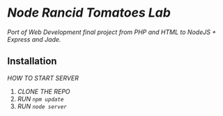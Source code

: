 # _Node Rancid Tomatoes Lab_

_Port of Web Development final project from PHP and HTML to NodeJS + Express and Jade._

## Installation

_HOW TO START SERVER_ 

1. _CLONE THE REPO_
2. _RUN `npm update`_
3. _RUN `node server`_